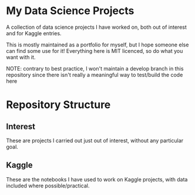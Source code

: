 # My Data Science Projects

A collection of data science projects I have worked on, both out of interest and for Kaggle entries.

This is mostly maintained as a portfolio for myself, but I hope someone else can find some use for it! Everything here is MIT licenced, so do what you want with it.

NOTE: contrary to best practice, I won't maintain a develop branch in this repository since there isn't really a meaningful way to test/build the code here

# Repository Structure

## Interest

These are projects I carried out just out of interest, without any particular goal.

## Kaggle

These are the notebooks I have used to work on Kaggle projects, with data included where possible/practical.
